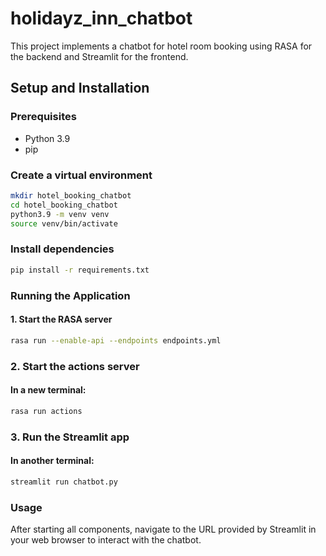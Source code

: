# holidayz_inn_chatbot


This project implements a chatbot for hotel room booking using RASA for the backend and Streamlit for the frontend.

## Setup and Installation

### Prerequisites
- Python 3.9
- pip

### Create a virtual environment

```bash
mkdir hotel_booking_chatbot
cd hotel_booking_chatbot
python3.9 -m venv venv
source venv/bin/activate
```

###  Install dependencies
```bash
pip install -r requirements.txt
```
### Running the Application
#### 1. Start the RASA server

```bash
rasa run --enable-api --endpoints endpoints.yml
```
### 2. Start the actions server
#### In a new terminal:
```bash
rasa run actions
```

### 3. Run the Streamlit app
#### In another terminal:
```bash
streamlit run chatbot.py
```
### Usage
After starting all components, navigate to the URL provided by Streamlit in your web browser to interact with the chatbot.
